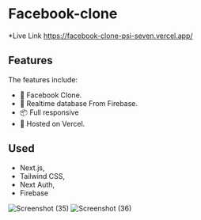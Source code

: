 # Facebook-clone

*Live Link https://facebook-clone-psi-seven.vercel.app/

## Features

The features include:

* 📝 Facebook Clone.
* 📡 Realtime database From Firebase.
* 📦 Full responsive
* 📡 Hosted on Vercel.

## Used
* Next.js,
* Tailwind CSS,
* Next Auth,
* Firebase

![Screenshot (35)](https://user-images.githubusercontent.com/91312245/149280330-6a51f4fa-d15a-465b-a050-253868d3edb4.png)
![Screenshot (36)](https://user-images.githubusercontent.com/91312245/149280326-dd25aba6-fdcc-4a30-ab13-a03f06fdf69b.jpg)
